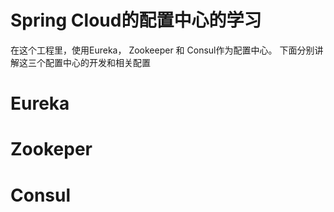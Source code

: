 # Spring Cloud的配置中心的学习

在这个工程里，使用Eureka， Zookeeper 和 Consul作为配置中心。 下面分别讲解这三个配置中心的开发和相关配置

# Eureka



# Zookeper



# Consul